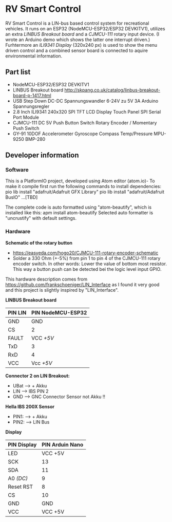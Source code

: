 # RV Smart Control
RV Smart Control is a LIN-bus based control system for recreational vehicles. It runs on an ESP32 (NodeMCU-ESP32/ESP32 DEVKITV1), utilizes an extra *LINBUS Breakout board* and a *CJMCU-111* rotary input device. (I wrote an Arduino demo which shows the latter one interrupt driven.)
Furhtermore an *ILI9341 Display* (320x240 px) is used to show the menu driven control and a combined sensor board is connected to aquire environmental information.

## Part list
* NodeMCU-ESP32/ESP32 DEVKITV1
* LINBUS Breakout board http://skpang.co.uk/catalog/linbus-breakout-board-p-1417.html
* USB Step Down DC-DC Spannungswandler 6-24V zu 5V 3A Arduino Spannungsregler
* 2.8 Inch ILI9341 240x320 SPI TFT LCD Display Touch Panel SPI Serial Port Module
* CJMCU-111 DC 5V Push Button Switch Rotary Encoder / Momentary Push Switch
* GY-91 10DOF Accelerometer Gyroscope Compass Temp/Pressure MPU-9250 BMP-280

## Developer information
### Software
This is a PlatformIO project, developed using Atom editor (atom.io)-
To make it compile first run the following commands to install dependencies:
pio lib install "adafruit/Adafruit GFX Library"
pio lib install "adafruit/Adafruit BusIO"
...[TBD]

The complete code is auto formatted using "atom-beautify", which is installed like this:
apm install atom-beautify
Selected auto formatter is "uncrustify" with default settings.
   
### Hardware

**Schematic of the rotary button**
* https://easyeda.com/hogo20/CJMCU-111-rotary-encoder-schematic
* Solder a 330 Ohm (+-5%) from pin 1 to pin 4 of the CJMCU-111 rotary encoder switch. In other words: Lower the value of bottom most resistor. This way a button push can be detected bei the logic level input GPIO.

This hardware description comes from https://github.com/frankschoeniger/LIN_Interface as I found it very good and this project is slightly inspired by "LIN_Interface".

**LINBUS Breakout board**

|PIN LIN    |  PIN NodeMCU-ESP32 |
|-----------|--------------------|
| GND       |  GND |  
| CS        |  2                 |
| FAULT     |  VCC *+5V*  |
| TxD       |  3                 |
| RxD       |  4                 |
| VCC       |  Vcc *+5V* |

**Connector 2 on LIN Breakout:**

- UBat --> + Akku
- LIN  --> IBS PIN 2
- GND  --> GNC Connector Sensor not Akku !!


**Hella IBS 200X Sensor**

- PIN1: --> + Akku
- PIN2: --> LIN Bus


**Display**

|PIN Display  |  PIN Arduin Nano|
|---|----|
|LED          |  VCC +5V |
|SCK          |  13 |
|SDA          |  11 |
|A0 *(DC)*      |  9 |
|Reset RST    |  8 |
|CS           |  10 |
GND          |  GND
VCC          |  VCC +5V
